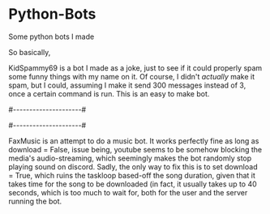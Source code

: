 # Python-Bots
Some python bots I made

So basically, 


KidSpammy69 is a bot I made as a joke, just to see if it could properly spam some funny things with my name on it.
Of course, I didn't *actually* make it spam, but I could, assuming I make it send 300 messages instead of 3, once a certain command is run.
This is an easy to make bot.

#---------------------#




#---------------------#

FaxMusic is an attempt to do a music bot.
It works perfectly fine as long as download = False, issue being, youtube seems to be somehow blocking the media's audio-streaming, which seemingly makes the bot randomly stop playing sound on discord.
Sadly, the only way to fix this is to set download = True, which ruins the taskloop based-off the song duration, given that it takes time for the song to be downloaded (in fact, it usually takes up to 40 seconds, which is too much to wait for, both for the user and the server running the bot.
